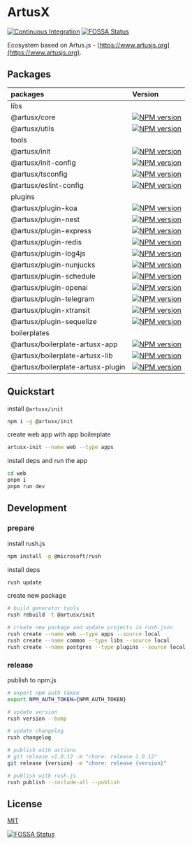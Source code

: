 # ArtusX

[![Continuous Integration](https://github.com/artusjs/artusx/actions/workflows/ci.yml/badge.svg)](https://github.com/artusjs/artusx/actions/workflows/ci.yml)
[![FOSSA Status](https://app.fossa.com/api/projects/git%2Bgithub.com%2Fartusjs%2Fartusx.svg?type=shield)](https://app.fossa.com/projects/git%2Bgithub.com%2Fartusjs%2Fartusx?ref=badge_shield)

Ecosystem based on Artus.js - [https://www.artusjs.org](https://www.artusjs.org).

## Packages

| packages                            |  Version                                                                                                                                                          |
|:------------------------------------|:------------------------------------------------------------------------------------------------------------------------------------------------------------------|
| libs                                |                                                                                                                                                                   |
| @artusx/core                        | [![NPM version](https://img.shields.io/npm/v/@artusx/core.svg?style=flat-square)](https://npmjs.org/package/@artusx/core)                                         |
| @artusx/utils                       | [![NPM version](https://img.shields.io/npm/v/@artusx/utils.svg?style=flat-square)](https://npmjs.org/package/@artusx/utils)                                       |
| tools                               |                                                                                                                                                                   |
| @artusx/init                        | [![NPM version](https://img.shields.io/npm/v/@artusx/init.svg?style=flat-square)](https://npmjs.org/package/@artusx/init)                                         |
| @artusx/init-config                 | [![NPM version](https://img.shields.io/npm/v/@artusx/init-config.svg?style=flat-square)](https://npmjs.org/package/@artusx/init-config)                           |
| @artusx/tsconfig                    | [![NPM version](https://img.shields.io/npm/v/@artusx/tsconfig.svg?style=flat-square)](https://npmjs.org/package/@artusx/tsconfig)                                 |
| @artusx/eslint-config               | [![NPM version](https://img.shields.io/npm/v/@artusx/eslint-config.svg?style=flat-square)](https://npmjs.org/package/@artusx/eslint-config)                       |
| plugins                             |                                                                                                                                                                   |
| @artusx/plugin-koa                  | [![NPM version](https://img.shields.io/npm/v/@artusx/plugin-koa.svg?style=flat-square)](https://npmjs.org/package/@artusx/plugin-koa)                             |
| @artusx/plugin-nest                 | [![NPM version](https://img.shields.io/npm/v/@artusx/plugin-nest.svg?style=flat-square)](https://npmjs.org/package/@artusx/plugin-nest)                           |
| @artusx/plugin-express              | [![NPM version](https://img.shields.io/npm/v/@artusx/plugin-express.svg?style=flat-square)](https://npmjs.org/package/@artusx/plugin-express)                     |
| @artusx/plugin-redis                | [![NPM version](https://img.shields.io/npm/v/@artusx/plugin-redis.svg?style=flat-square)](https://npmjs.org/package/@artusx/plugin-redis)                         |
| @artusx/plugin-log4js               | [![NPM version](https://img.shields.io/npm/v/@artusx/plugin-log4js.svg?style=flat-square)](https://npmjs.org/package/@artusx/plugin-log4js)                       |
| @artusx/plugin-nunjucks             | [![NPM version](https://img.shields.io/npm/v/@artusx/plugin-nunjucks.svg?style=flat-square)](https://npmjs.org/package/@artusx/plugin-nunjucks)                   |
| @artusx/plugin-schedule             | [![NPM version](https://img.shields.io/npm/v/@artusx/plugin-schedule.svg?style=flat-square)](https://npmjs.org/package/@artusx/plugin-schedule)                   |
| @artusx/plugin-openai               | [![NPM version](https://img.shields.io/npm/v/@artusx/plugin-openai.svg?style=flat-square)](https://npmjs.org/package/@artusx/plugin-openai)                       |
| @artusx/plugin-telegram             | [![NPM version](https://img.shields.io/npm/v/@artusx/plugin-telegram.svg?style=flat-square)](https://npmjs.org/package/@artusx/plugin-telegram)                   |
| @artusx/plugin-xtransit             | [![NPM version](https://img.shields.io/npm/v/@artusx/plugin-xtransit.svg?style=flat-square)](https://npmjs.org/package/@artusx/plugin-xtransit)                   |
| @artusx/plugin-sequelize            | [![NPM version](https://img.shields.io/npm/v/@artusx/plugin-sequelize.svg?style=flat-square)](https://npmjs.org/package/@artusx/plugin-sequelize)                 |
| boilerplates                        |                                                                                                                                                                   |
| @artusx/boilerplate-artusx-app      | [![NPM version](https://img.shields.io/npm/v/@artusx/boilerplate-artusx-app?style=flat-square)](https://npmjs.org/package/@artusx/boilerplate-artusx-app)         |
| @artusx/boilerplate-artusx-lib      | [![NPM version](https://img.shields.io/npm/v/@artusx/boilerplate-artusx-lib?style=flat-square)](https://npmjs.org/package/@artusx/boilerplate-artusx-lib)         |
| @artusx/boilerplate-artusx-plugin   | [![NPM version](https://img.shields.io/npm/v/@artusx/boilerplate-artusx-plugin?style=flat-square)](https://npmjs.org/package/@artusx/boilerplate-artusx-plugin)   |

## Quickstart

install `@artusx/init`

```bash
npm i -g @artusx/init
```

create web app with app boilerplate

```bash
artusx-init --name web --type apps
```

install deps and run the app

```bash
cd web
pnpm i
pnpm run dev
```

## Development

### prepare

install rush.js

```bash
npm install -g @microsoft/rush
```

install deps

```bash
rush update
```

create new package

```bash
# build generator tools
rush rebuild -t @artusx/init

# create new package and update projects in rush.json
rush create --name web --type apps --source local
rush create --name common --type libs --source local
rush create --name postgres --type plugins --source local
```

### release

publish to npm.js

```bash
# export npm auth token
export NPM_AUTH_TOKEN={NPM_AUTH_TOKEN}

# update version
rush version --bump

# update changelog
rush changelog

# publish with actions
# git release v1.0.12 -m "chore: release 1.0.12"
git release {version} -m "chore: release {version}"

# publish with rush.js
rush publish --include-all --publish
```

## License

[MIT](LICENSE)

[![FOSSA Status](https://app.fossa.com/api/projects/git%2Bgithub.com%2Fartusjs%2Fartusx.svg?type=large)](https://app.fossa.com/projects/git%2Bgithub.com%2Fartusjs%2Fartusx?ref=badge_large)